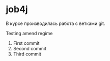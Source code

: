 # job4j

В курсе производилась работа с ветками git.

Testing amend regime

1. First commit
2. Second commit 
3. Third commit